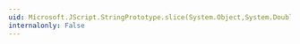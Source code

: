 ```yaml
---
uid: Microsoft.JScript.StringPrototype.slice(System.Object,System.Double,System.Object)
internalonly: False
---
```

